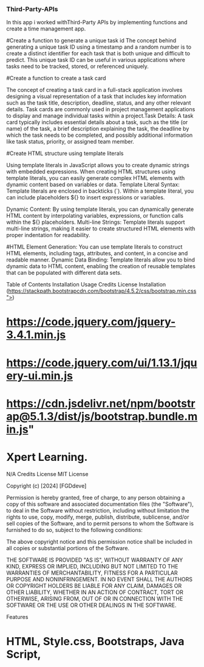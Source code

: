 ### Third-Party-APIs
In this app i worked withThird-Party APIs by implementing functions and create a time management app.


#Create a function to generate a unique task id
 The concept behind generating a unique task ID using a timestamp and a random number is to create a distinct identifier for each task that is both unique and difficult to predict. This unique task ID can be useful in various applications 
 where tasks need to be tracked, stored, or referenced uniquely.

#Create a function to create a task card

The concept of creating a task card in a full-stack application involves designing a visual representation of a task that includes key information such as the task title, description, deadline, status, and any other relevant details. Task cards are commonly used in project management applications to display and manage individual tasks within a project.Task Details: A task card typically includes essential details about a task, such as the title (or name) of the task, a brief description explaining the task, the deadline by which the task needs to be completed, and possibly additional information like task status, priority, or assigned team member.


#Create HTML structure using template literals

Using template literals in JavaScript allows you to create dynamic strings with embedded expressions. When creating HTML structures using template literals, you can easily generate complex HTML elements with dynamic content based on variables or data. Template Literal Syntax: Template literals are enclosed in backticks (`). Within a template literal, you can include placeholders ${} to insert expressions or variables.

Dynamic Content: By using template literals, you can dynamically generate HTML content by interpolating variables, expressions, or function calls within the ${} placeholders.
Multi-line Strings: Template literals support multi-line strings, making it easier to create structured HTML elements with proper indentation for readability.


#HTML Element Generation: You can use template literals to construct HTML elements, including tags, attributes, and content, in a concise and readable manner.
 Dynamic Data Binding: Template literals allow you to bind dynamic data to HTML content, enabling the creation of reusable templates that can be populated with different data sets.

Table of Contents
Installation
Usage
Credits
License
Installation
(https://stackpath.bootstrapcdn.com/bootstrap/4.5.2/css/bootstrap.min.css">)
# https://code.jquery.com/jquery-3.4.1.min.js
# https://code.jquery.com/ui/1.13.1/jquery-ui.min.js
# https://cdn.jsdelivr.net/npm/bootstrap@5.1.3/dist/js/bootstrap.bundle.min.js"
# Xpert Learning. 

N/A
Credits
License
MIT License

Copyright (c) [2024] [FGDdeve]

Permission is hereby granted, free of charge, to any person obtaining a copy of this software and associated documentation files (the "Software"), to deal in the Software without restriction, including without limitation the rights to use, copy, modify, merge, publish, distribute, sublicense, and/or sell copies of the Software, and to permit persons to whom the Software is furnished to do so, subject to the following conditions:

The above copyright notice and this permission notice shall be included in all copies or substantial portions of the Software.

THE SOFTWARE IS PROVIDED "AS IS", WITHOUT WARRANTY OF ANY KIND, EXPRESS OR IMPLIED, INCLUDING BUT NOT LIMITED TO THE WARRANTIES OF MERCHANTABILITY, FITNESS FOR A PARTICULAR PURPOSE AND NONINFRINGEMENT. IN NO EVENT SHALL THE AUTHORS OR COPYRIGHT HOLDERS BE LIABLE FOR ANY CLAIM, DAMAGES OR OTHER LIABILITY, WHETHER IN AN ACTION OF CONTRACT, TORT OR OTHERWISE, ARISING FROM, OUT OF OR IN CONNECTION WITH THE SOFTWARE OR THE USE OR OTHER DEALINGS IN THE SOFTWARE.

Features
# HTML, Style.css, Bootstraps, Java Script, 
